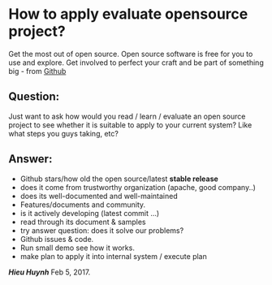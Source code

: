 # How to apply evaluate opensource project? 

Get the most out of open source. Open source software is free for you to use and explore. 
Get involved to perfect your craft and be part of something big - from [Github](https://github.com/explore)

## Question: 

Just want to ask how would you read / learn / evaluate an open source project to see whether it is suitable to apply to your current system? 
Like what steps you guys taking, etc?

## Answer:

+ Github stars/how old the open source/latest **stable release**
+ does it come from trustworthy organization (apache, good company..)
+ does its well-documented and well-maintained
+ Features/documents and community.
+ is it actively developing (latest commit ...)
+ read through its document & samples
+ try answer question: does it solve our problems?
+ Github issues & code.
+ Run small demo see how it works.
+ make plan to apply it into internal system / execute plan


***Hieu Huynh*** Feb 5, 2017.